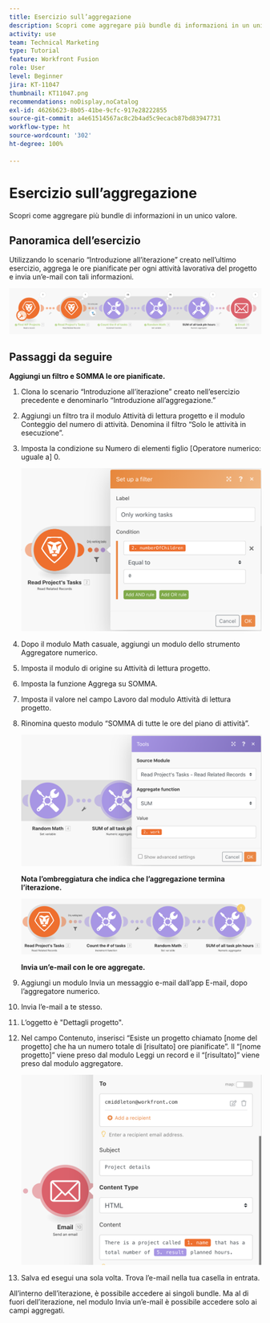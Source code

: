 ```yaml
---
title: Esercizio sull’aggregazione
description: Scopri come aggregare più bundle di informazioni in un unico valore.
activity: use
team: Technical Marketing
type: Tutorial
feature: Workfront Fusion
role: User
level: Beginner
jira: KT-11047
thumbnail: KT11047.png
recommendations: noDisplay,noCatalog
exl-id: 4626b623-8b05-41be-9cfc-917e28222855
source-git-commit: a4e61514567ac8c2b4ad5c9ecacb87bd83947731
workflow-type: ht
source-wordcount: '302'
ht-degree: 100%

---
```


# Esercizio sull’aggregazione

Scopri come aggregare più bundle di informazioni in un unico valore.

## Panoramica dell’esercizio

Utilizzando lo scenario “Introduzione all’iterazione” creato nell’ultimo esercizio, aggrega le ore pianificate per ogni attività lavorativa del progetto e invia un’e-mail con tali informazioni.

![Immagine aggregazione 1](../12-exercises/assets/aggregation-walkthrough-1.png)

## Passaggi da seguire

**Aggiungi un filtro e SOMMA le ore pianificate.**

1. Clona lo scenario “Introduzione all’iterazione” creato nell’esercizio precedente e denominarlo “Introduzione all’aggregazione.”
1. Aggiungi un filtro tra il modulo Attività di lettura progetto e il modulo Conteggio del numero di attività. Denomina il filtro “Solo le attività in esecuzione”.
1. Imposta la condizione su Numero di elementi figlio [Operatore numerico: uguale a] 0.

   ![Immagine aggregazione 2](../12-exercises/assets/aggregation-walkthrough-2.png)

1. Dopo il modulo Math casuale, aggiungi un modulo dello strumento Aggregatore numerico.
1. Imposta il modulo di origine su Attività di lettura progetto.
1. Imposta la funzione Aggrega su SOMMA.
1. Imposta il valore nel campo Lavoro dal modulo Attività di lettura progetto.
1. Rinomina questo modulo “SOMMA di tutte le ore del piano di attività”.

   ![Immagine aggregazione 3](../12-exercises/assets/aggregation-walkthrough-3.png)

   **Nota l’ombreggiatura che indica che l’aggregazione termina l’iterazione.**

   ![Immagine aggregazione 4](../12-exercises/assets/aggregation-walkthrough-4.png)

   **Invia un’e-mail con le ore aggregate.**

1. Aggiungi un modulo Invia un messaggio e-mail dall’app E-mail, dopo l’aggregatore numerico.
1. Invia l’e-mail a te stesso.
1. L’oggetto è &quot;Dettagli progetto&quot;.
1. Nel campo Contenuto, inserisci “Esiste un progetto chiamato [nome del progetto] che ha un numero totale di [risultato] ore pianificate”. Il “[nome progetto]” viene preso dal modulo Leggi un record e il “[risultato]” viene preso dal modulo aggregatore.

   ![Immagine aggregazione 5](../12-exercises/assets/aggregation-walkthrough-5.png)

1. Salva ed esegui una sola volta. Trova l’e-mail nella tua casella in entrata.

All’interno dell’iterazione, è possibile accedere ai singoli bundle. Ma al di fuori dell’iterazione, nel modulo Invia un’e-mail è possibile accedere solo ai campi aggregati.
